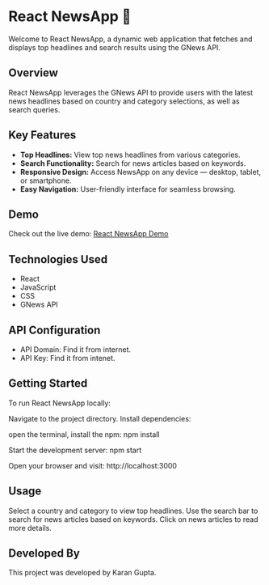 # React NewsApp 📰

Welcome to React NewsApp, a dynamic web application that fetches and displays top headlines and search results using the GNews API.

## Overview

React NewsApp leverages the GNews API to provide users with the latest news headlines based on country and category selections, as well as search queries.

## Key Features

- **Top Headlines:** View top news headlines from various categories.
- **Search Functionality:** Search for news articles based on keywords.
- **Responsive Design:** Access NewsApp on any device — desktop, tablet, or smartphone.
- **Easy Navigation:** User-friendly interface for seamless browsing.

## Demo

Check out the live demo: [React NewsApp Demo](https://news-app-lyart-five.vercel.app/)

## Technologies Used

- React
- JavaScript
- CSS
- GNews API

## API Configuration

- API Domain: Find it from internet.
- API Key: Find it from intenet.

## Getting Started
To run React NewsApp locally:

Navigate to the project directory. Install dependencies:

open the terminal, install the npm: npm install

Start the development server: npm start

Open your browser and visit: http://localhost:3000

## Usage
Select a country and category to view top headlines.
Use the search bar to search for news articles based on keywords.
Click on news articles to read more details.

## Developed By
This project was developed by Karan Gupta.
